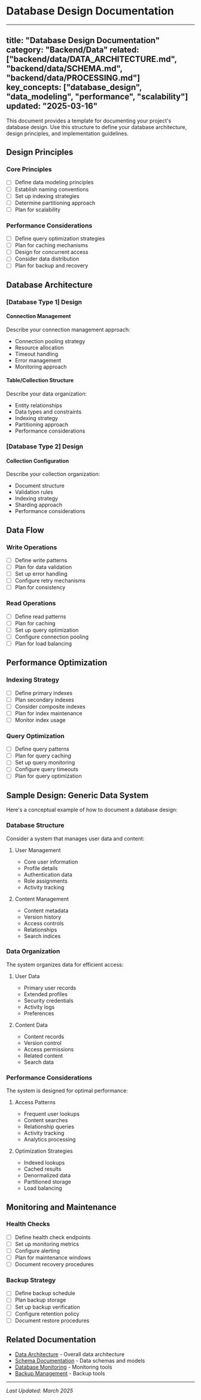# Database Design Documentation

---
title: "Database Design Documentation"
category: "Backend/Data"
related: ["backend/data/DATA_ARCHITECTURE.md", "backend/data/SCHEMA.md", "backend/data/PROCESSING.md"]
key_concepts: ["database_design", "data_modeling", "performance", "scalability"]
updated: "2025-03-16"
---

This document provides a template for documenting your project's database design. Use this structure to define your database architecture, design principles, and implementation guidelines.

## Design Principles

### Core Principles
- [ ] Define data modeling principles
- [ ] Establish naming conventions
- [ ] Set up indexing strategies
- [ ] Determine partitioning approach
- [ ] Plan for scalability

### Performance Considerations
- [ ] Define query optimization strategies
- [ ] Plan for caching mechanisms
- [ ] Design for concurrent access
- [ ] Consider data distribution
- [ ] Plan for backup and recovery

## Database Architecture

### [Database Type 1] Design

#### Connection Management
Describe your connection management approach:
- Connection pooling strategy
- Resource allocation
- Timeout handling
- Error management
- Monitoring approach

#### Table/Collection Structure
Describe your data organization:
- Entity relationships
- Data types and constraints
- Indexing strategy
- Partitioning approach
- Performance considerations

### [Database Type 2] Design

#### Collection Configuration
Describe your collection organization:
- Document structure
- Validation rules
- Indexing strategy
- Sharding approach
- Performance considerations

## Data Flow

### Write Operations
- [ ] Define write patterns
- [ ] Plan for data validation
- [ ] Set up error handling
- [ ] Configure retry mechanisms
- [ ] Plan for consistency

### Read Operations
- [ ] Define read patterns
- [ ] Plan for caching
- [ ] Set up query optimization
- [ ] Configure connection pooling
- [ ] Plan for load balancing

## Performance Optimization

### Indexing Strategy
- [ ] Define primary indexes
- [ ] Plan secondary indexes
- [ ] Consider composite indexes
- [ ] Plan for index maintenance
- [ ] Monitor index usage

### Query Optimization
- [ ] Define query patterns
- [ ] Plan for query caching
- [ ] Set up query monitoring
- [ ] Configure query timeouts
- [ ] Plan for query optimization

## Sample Design: Generic Data System

Here's a conceptual example of how to document a database design:

### Database Structure
Consider a system that manages user data and content:

1. User Management
   - Core user information
   - Profile details
   - Authentication data
   - Role assignments
   - Activity tracking

2. Content Management
   - Content metadata
   - Version history
   - Access controls
   - Relationships
   - Search indices

### Data Organization
The system organizes data for efficient access:

1. User Data
   - Primary user records
   - Extended profiles
   - Security credentials
   - Activity logs
   - Preferences

2. Content Data
   - Content records
   - Version control
   - Access permissions
   - Related content
   - Search data

### Performance Considerations
The system is designed for optimal performance:

1. Access Patterns
   - Frequent user lookups
   - Content searches
   - Relationship queries
   - Activity tracking
   - Analytics processing

2. Optimization Strategies
   - Indexed lookups
   - Cached results
   - Denormalized data
   - Partitioned storage
   - Load balancing

## Monitoring and Maintenance

### Health Checks
- [ ] Define health check endpoints
- [ ] Set up monitoring metrics
- [ ] Configure alerting
- [ ] Plan for maintenance windows
- [ ] Document recovery procedures

### Backup Strategy
- [ ] Define backup schedule
- [ ] Plan backup storage
- [ ] Set up backup verification
- [ ] Configure retention policy
- [ ] Document restore procedures

## Related Documentation

- [Data Architecture](DATA_ARCHITECTURE.md) - Overall data architecture
- [Schema Documentation](SCHEMA.md) - Data schemas and models
- [Database Monitoring](../../tools/MONITORING.md) - Monitoring tools
- [Backup Management](../../tools/BACKUP.md) - Backup tools

---

*Last Updated: March 2025* 